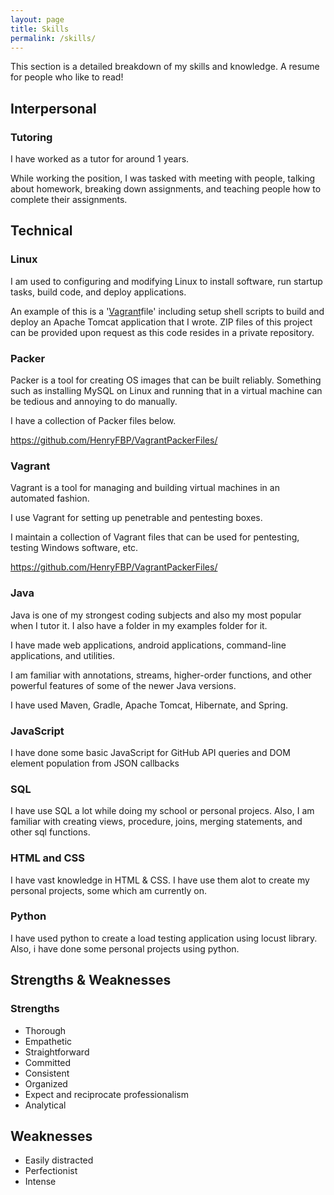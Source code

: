 ```yaml
---
layout: page
title: Skills
permalink: /skills/
---
```


This section is a detailed breakdown of my skills and knowledge. A resume for people who like to read!

## Interpersonal
### Tutoring
I have worked as a tutor for around 1 years.

While working the position, I was tasked with meeting with people, talking about homework, breaking down assignments,
and teaching people how to complete their assignments.


## Technical
### Linux
I am used to configuring and modifying Linux to install software, run startup tasks, build code, and deploy
applications.

An example of this is a '[Vagrant](https://www.vagrantup.com/)file' including setup shell scripts to build and deploy an
Apache Tomcat application that I wrote. ZIP files of this project can be provided upon request as this code resides in
a private repository.


### Packer

Packer is a tool for creating OS images that can be built reliably. Something such as installing MySQL on Linux and 
running that in a virtual machine can be tedious and annoying to do manually.

I have a collection of Packer files below.

<https://github.com/HenryFBP/VagrantPackerFiles/>

### Vagrant

Vagrant is a tool for managing and building virtual machines in an automated fashion.

I use Vagrant for setting up penetrable and pentesting boxes.

I maintain a collection of Vagrant files that can be used for pentesting, testing Windows software, etc.

<https://github.com/HenryFBP/VagrantPackerFiles/>


### Java
Java is one of my strongest coding subjects and also my most popular when I tutor it. I also have a folder in my 
examples folder for it.

I have made web applications, android applications, command-line applications, and utilities.

I am familiar with annotations, streams, higher-order functions, and other powerful features of some of the newer Java
versions.

I have used Maven, Gradle, Apache Tomcat, Hibernate, and Spring.


### JavaScript
I have done some basic JavaScript for GitHub API queries and DOM element population from JSON callbacks


### SQL
I have use SQL a lot while doing my school or personal projecs. Also, I am familiar with creating views, procedure, joins, merging statements, and other sql functions.

### HTML and CSS
I have vast knowledge in HTML & CSS. I have use them alot to create my personal projects, some which am currently on.

### Python
I have used python to create a load testing application using locust library. Also, i have done some personal projects using python.


## Strengths & Weaknesses
### Strengths
- Thorough
- Empathetic
- Straightforward
- Committed
- Consistent
- Organized
- Expect and reciprocate professionalism
- Analytical
## Weaknesses
- Easily distracted
- Perfectionist
- Intense
